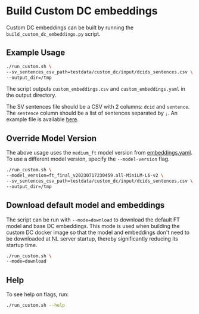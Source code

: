 # Build Custom DC embeddings

Custom DC embeddings can be built by running the `build_custom_dc_embeddings.py` script.

## Example Usage

```bash
./run_custom.sh \
--sv_sentences_csv_path=testdata/custom_dc/input/dcids_sentences.csv \
--output_dir=/tmp
```

The script outputs `custom_embeddings.csv` and `custom_embeddings.yaml` in the output directory.

The SV sentences file should be a CSV with 2 columns: `dcid` and `sentence`.
The `sentence` column should be a list of sentences separated by `;`.
An example file is available [here](testdata/custom_dc/input/dcids_sentences.csv).

## Override Model Version

The above usage uses the `medium_ft` model version from [embeddings.yaml](../../../deploy/nl/embeddings.yaml).
To use a different model version, specify the `--model-version` flag.

```bash
./run_custom.sh \
--model_version=ft_final_v20230717230459.all-MiniLM-L6-v2 \
--sv_sentences_csv_path=testdata/custom_dc/input/dcids_sentences.csv \
--output_dir=/tmp
```

## Download default model and embeddings

The script can be run with `--mode=download` to download the default FT model and base DC embeddings.
This mode is used when building the custom DC docker image so that the model and embeddings don't need to be downloaded at
NL server startup, thereby significantly reducing its startup time.

```bash
./run_custom.sh \
--mode=download
```

## Help

To see help on flags, run:

```bash
./run_custom.sh --help
```

